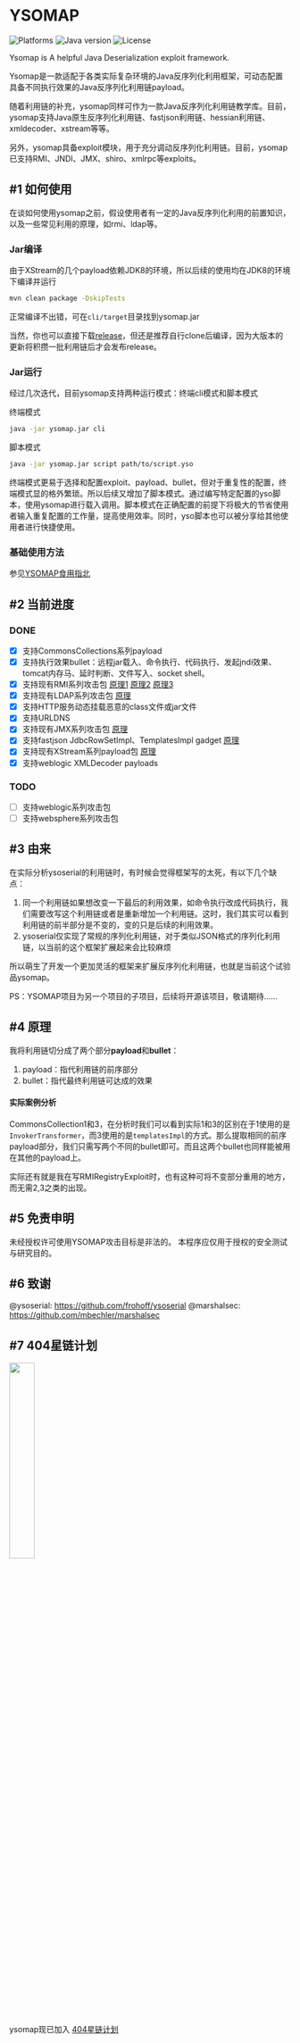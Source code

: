 
# YSOMAP 
![Platforms](https://img.shields.io/badge/Platforms-OSX-green.svg)
![Java version](https://img.shields.io/badge/Java-8-blue.svg)
![License](https://img.shields.io/badge/License-apache%202-green.svg)

Ysomap is A helpful Java Deserialization exploit framework.

Ysomap是一款适配于各类实际复杂环境的Java反序列化利用框架，可动态配置具备不同执行效果的Java反序列化利用链payload。

随着利用链的补充，ysomap同样可作为一款Java反序列化利用链教学库。目前，ysomap支持Java原生反序列化利用链、fastjson利用链、hessian利用链、xmldecoder、xstream等等。

另外，ysomap具备exploit模块，用于充分调动反序列化利用链。目前，ysomap已支持RMI、JNDI、JMX、shiro、xmlrpc等exploits。

## #1 如何使用

在谈如何使用ysomap之前，假设使用者有一定的Java反序列化利用的前置知识，以及一些常见利用的原理，如rmi、ldap等。

### Jar编译

由于XStream的几个payload依赖JDK8的环境，所以后续的使用均在JDK8的环境下编译并运行

```bash
mvn clean package -DskipTests
```

正常编译不出错，可在`cli/target`目录找到ysomap.jar

当然，你也可以直接下载[release](https://github.com/wh1t3p1g/ysomap/releases)，但还是推荐自行clone后编译，因为大版本的更新将积攒一批利用链后才会发布release。

### Jar运行

经过几次迭代，目前ysomap支持两种运行模式：终端cli模式和脚本模式

终端模式
```bash
java -jar ysomap.jar cli
```
脚本模式
```bash
java -jar ysomap.jar script path/to/script.yso
```
终端模式更易于选择和配置exploit、payload、bullet，但对于重复性的配置，终端模式显的格外繁琐。所以后续又增加了脚本模式。通过编写特定配置的yso脚本，使用ysomap进行载入调用。脚本模式在正确配置的前提下将极大的节省使用者输入重复配置的工作量，提高使用效率。同时，yso脚本也可以被分享给其他使用者进行快捷使用。

### 基础使用方法

参见[YSOMAP食用指北](https://github.com/wh1t3p1g/ysomap/wiki/YSOMAP%E9%A3%9F%E7%94%A8%E6%8C%87%E5%8C%97)

## #2 当前进度

### DONE

- [x] 支持CommonsCollections系列payload
- [x] 支持执行效果bullet：远程jar载入、命令执行、代码执行、发起jndi效果、tomcat内存马、延时判断、文件写入、socket shell。
- [x] 支持现有RMI系列攻击包 [原理1](http://blog.0kami.cn/2020/02/06/rmi-registry-security-problem/) [原理2](http://blog.0kami.cn/2020/02/09/jndi-with-rmi/) [原理3](https://mogwailabs.de/blog/2020/02/an-trinhs-rmi-registry-bypass/)
- [x] 支持现有LDAP系列攻击包 [原理](http://blog.0kami.cn/2020/03/01/jndi-with-ldap/)
- [x] 支持HTTP服务动态挂载恶意的class文件或jar文件
- [x] 支持URLDNS
- [x] 支持现有JMX系列攻击包 [原理](http://blog.0kami.cn/2020/03/10/java-jmx-rmi/)
- [x] 支持fastjson JdbcRowSetImpl、TemplatesImpl gadget [原理](http://blog.0kami.cn/2020/04/13/talk-about-fastjson-deserialization/)
- [x] 支持现有XStream系列payload包 [原理](http://blog.0kami.cn/2020/04/18/talk-about-xstream-deserialization/)
- [x] 支持weblogic XMLDecoder payloads

### TODO

- [ ] 支持weblogic系列攻击包
- [ ] 支持websphere系列攻击包

## #3 由来

在实际分析ysoserial的利用链时，有时候会觉得框架写的太死，有以下几个缺点：

1. 同一个利用链如果想改变一下最后的利用效果，如命令执行改成代码执行，我们需要改写这个利用链或者是重新增加一个利用链。这时，我们其实可以看到利用链的前半部分是不变的，变的只是后续的利用效果。
2. ysoserial仅实现了常规的序列化利用链，对于类似JSON格式的序列化利用链，以当前的这个框架扩展起来会比较麻烦

所以萌生了开发一个更加灵活的框架来扩展反序列化利用链，也就是当前这个试验品ysomap。

PS：YSOMAP项目为另一个项目的子项目，后续将开源该项目，敬请期待......

## #4 原理

我将利用链切分成了两个部分**payload**和**bullet**：

1. payload：指代利用链的前序部分
2. bullet：指代最终利用链可达成的效果

#### 实际案例分析

CommonsCollection1和3，在分析时我们可以看到实际1和3的区别在于1使用的是`InvokerTransformer`，而3使用的是`templatesImpl`的方式。那么提取相同的前序payload部分，我们只需写两个不同的bullet即可。而且这两个bullet也同样能被用在其他的payload上。

实际还有就是我在写RMIRegistryExploit时，也有这种可将不变部分重用的地方，而无需2,3之类的出现。


## #5 免责申明

未经授权许可使用YSOMAP攻击目标是非法的。 本程序应仅用于授权的安全测试与研究目的。

## #6 致谢

@ysoserial: https://github.com/frohoff/ysoserial
@marshalsec: https://github.com/mbechler/marshalsec

## #7 404星链计划

<img src="https://github.com/knownsec/404StarLink-Project/raw/master/logo.png" width="30%">

ysomap现已加入 [404星链计划](https://github.com/knownsec/404StarLink)
